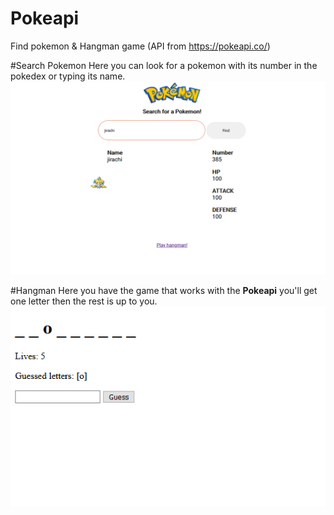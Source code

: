 # Pokeapi
Find pokemon &amp; Hangman game (API from https://pokeapi.co/)

#Search Pokemon
Here you can look for a pokemon with its number in the pokedex
or typing its name.
![Search Pokemon](/images/Search_Pokemon.png)

#Hangman
Here you have the game that works with the **Pokeapi**
you'll get one letter then the rest is up to you.
![Hangman Pokemon](/images/Hangman_Pokemon.png)


